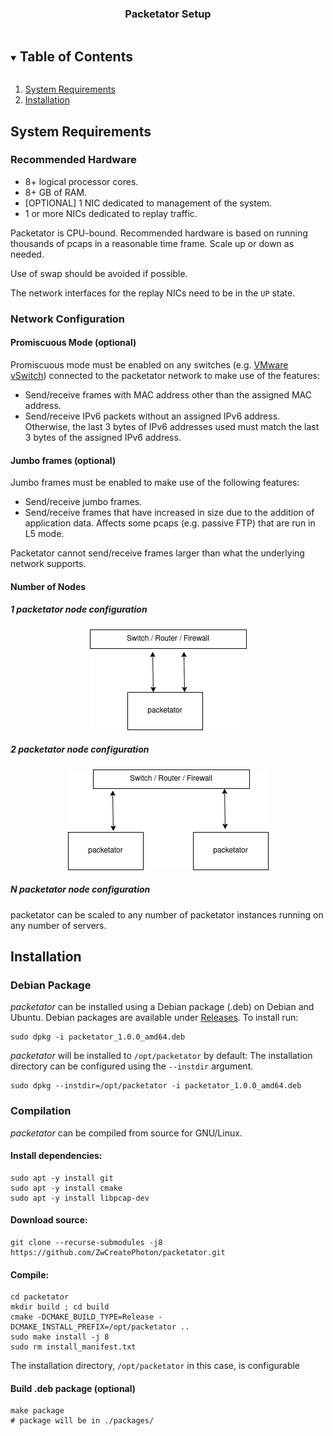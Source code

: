 <div align="center">
 <h3>Packetator Setup</h3>
</div>


<!-- TABLE OF CONTENTS -->
<details open="open">
  <summary><h2 style="display: inline-block">Table of Contents</h2></summary>
  <ol>
    <li>
      <a href="#system-requirements">System Requirements</a>
    </li>
    <li>
      <a href="#installation">Installation</a>
    </li>
  </ol>
</details>

## System Requirements

### Recommended Hardware
- 8+ logical processor cores.
- 8+ GB of RAM.
- [OPTIONAL] 1 NIC dedicated to management of the system.
- 1 or more NICs dedicated to replay traffic.

Packetator is CPU-bound. Recommended hardware is based on running thousands of pcaps in a reasonable time frame. Scale up or down as needed.

Use of swap should be avoided if possible.

The network interfaces for the replay NICs need to be in the `UP` state.


### Network Configuration

#### Promiscuous Mode (optional)
Promiscuous mode must be enabled on any switches (e.g. [VMware vSwitch](https://kb.vmware.com/s/article/1002934)) connected to the packetator network to make use of the features:
- Send/receive frames with MAC address other than the assigned MAC address.
- Send/receive IPv6 packets without an assigned IPv6 address. Otherwise, the last 3 bytes of IPv6 addresses used must match the last 3 bytes of the assigned IPv6 address.

#### Jumbo frames (optional)
Jumbo frames must be enabled to make use of the following features:
- Send/receive jumbo frames.
- Send/receive frames that have increased in size due to the addition of application data. Affects some pcaps (e.g. passive FTP) that are run in L5 mode.

Packetator cannot send/receive frames larger than what the underlying network supports. 


#### Number of Nodes
##### 1 packetator node configuration

<div align="center">
  <img src="img/1node.png" alt="Network diagram of a 1 packetator node setup">
</div>

##### 2 packetator node configuration

<div align="center">
  <img src="img/2node.png" alt="Network diagram of a 2 packetator node setup">
</div>

##### N packetator node configuration

packetator can be scaled to any number of packetator instances running on any number of servers.


## Installation

### Debian Package

_packetator_ can be installed using a Debian package (.deb) on Debian and Ubuntu. Debian packages are available under [Releases](https://github.com/ZwCreatePhoton/packetator/releases).
To install run:
```shell
sudo dpkg -i packetator_1.0.0_amd64.deb
```

_packetator_ will be installed to ```/opt/packetator``` by default:
The installation directory can be configured using the ```--instdir``` argument.
```shell
sudo dpkg --instdir=/opt/packetator -i packetator_1.0.0_amd64.deb
```


### Compilation

_packetator_ can be compiled from source for GNU/Linux.

#### Install dependencies:
```shell
sudo apt -y install git
sudo apt -y install cmake
sudo apt -y install libpcap-dev
```

#### Download source:
```shell
git clone --recurse-submodules -j8 https://github.com/ZwCreatePhoton/packetator.git 
```
#### Compile:
```shell
cd packetator
mkdir build ; cd build
cmake -DCMAKE_BUILD_TYPE=Release -DCMAKE_INSTALL_PREFIX=/opt/packetator ..
sudo make install -j 8
sudo rm install_manifest.txt
```
The installation directory, ```/opt/packetator``` in this case, is configurable

#### Build .deb package (optional)
```shell
make package
# package will be in ./packages/
```
